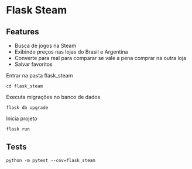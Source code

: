 # Flask Steam
## Features
- Busca de jogos na Steam
- Exibindo preços nas lojas do Brasil e Argentina
- Converte para real para comparar se vale a pena comprar na outra loja
- Salvar favoritos

Entrar na pasta flask_steam
```
cd flask_steam
```

Executa migrações no banco de dados
```
flask db upgrade 
```

Inicia projeto
```
flask run
```

## Tests

```
python -m pytest --cov=flask_steam
```
